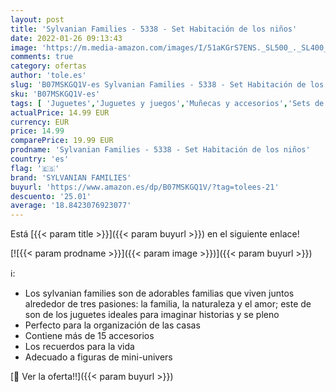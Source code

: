 ```yaml
---
layout: post
title: 'Sylvanian Families - 5338 - Set Habitación de los niños'
date: 2022-01-26 09:13:43
image: 'https://m.media-amazon.com/images/I/51aKGrS7ENS._SL500_._SL400_.jpg'
comments: true
category: ofertas
author: 'tole.es'
slug: 'B07MSKGQ1V-es Sylvanian Families - 5338 - Set Habitación de los niños'
sku: 'B07MSKGQ1V-es'
tags: [ 'Juguetes','Juguetes y juegos','Muñecas y accesorios','Sets de accesorios','families','sylvanian','sylvanian families', ]
actualPrice: 14.99 EUR
currency: EUR
price: 14.99
comparePrice: 19.99 EUR
prodname: 'Sylvanian Families - 5338 - Set Habitación de los niños'
country: 'es'
flag: '🇪🇸'
brand: 'SYLVANIAN FAMILIES'
buyurl: 'https://www.amazon.es/dp/B07MSKGQ1V/?tag=tolees-21'
descuento: '25.01'
average: '18.8423076923077'
---
```


Está [{{< param title >}}]({{< param buyurl >}}) en el siguiente enlace!

[![{{< param prodname >}}]({{< param image >}})]({{< param buyurl >}})

ℹ️:

- Los sylvanian families son de adorables familias que viven juntos alrededor de tres pasiones: la familia, la naturaleza y el amor; este de son de los juguetes ideales para imaginar historias y se pleno
- Perfecto para la organización de las casas
- Contiene más de 15 accesorios
- Los recuerdos para la vida
- Adecuado a figuras de mini-univers

[🛒 Ver la oferta!!]({{< param buyurl >}})
